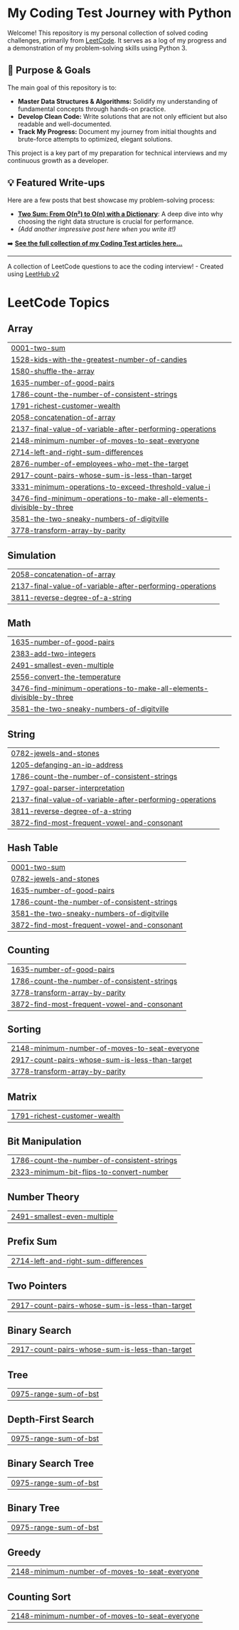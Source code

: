 # My Coding Test Journey with Python

Welcome! This repository is my personal collection of solved coding challenges, primarily from [LeetCode](https://leetcode.com/problemset/). It serves as a log of my progress and a demonstration of my problem-solving skills using Python 3.

## 🎯 Purpose & Goals

The main goal of this repository is to:
* **Master Data Structures & Algorithms:** Solidify my understanding of fundamental concepts through hands-on practice.
* **Develop Clean Code:** Write solutions that are not only efficient but also readable and well-documented.
* **Track My Progress:** Document my journey from initial thoughts and brute-force attempts to optimized, elegant solutions.

This project is a key part of my preparation for technical interviews and my continuous growth as a developer.

## 💡 Featured Write-ups

Here are a few posts that best showcase my problem-solving process:

* **[Two Sum: From O(n²) to O(n) with a Dictionary](https://velog.io/@sujikim-hattoo/LeetCode-1-Two-Sum-From-On-to-On-with-a-Dictionary)**: A deep dive into why choosing the right data structure is crucial for performance.
* _(Add another impressive post here when you write it!)_

➡️ **[See the full collection of my Coding Test articles here...](https://velog.io/@sujikim-hattoo/series/Coding-Tests)**

---
A collection of LeetCode questions to ace the coding interview! - Created using [LeetHub v2](https://github.com/arunbhardwaj/LeetHub-2.0)
<!---LeetCode Topics Start-->
# LeetCode Topics
## Array
|  |
| ------- |
| [0001-two-sum](https://github.com/SujiKim-hattoo/leetcode-python3/tree/master/0001-two-sum) |
| [1528-kids-with-the-greatest-number-of-candies](https://github.com/SujiKim-hattoo/leetcode-python3/tree/master/1528-kids-with-the-greatest-number-of-candies) |
| [1580-shuffle-the-array](https://github.com/SujiKim-hattoo/leetcode-python3/tree/master/1580-shuffle-the-array) |
| [1635-number-of-good-pairs](https://github.com/SujiKim-hattoo/leetcode-python3/tree/master/1635-number-of-good-pairs) |
| [1786-count-the-number-of-consistent-strings](https://github.com/SujiKim-hattoo/leetcode-python3/tree/master/1786-count-the-number-of-consistent-strings) |
| [1791-richest-customer-wealth](https://github.com/SujiKim-hattoo/leetcode-python3/tree/master/1791-richest-customer-wealth) |
| [2058-concatenation-of-array](https://github.com/SujiKim-hattoo/leetcode-python3/tree/master/2058-concatenation-of-array) |
| [2137-final-value-of-variable-after-performing-operations](https://github.com/SujiKim-hattoo/leetcode-python3/tree/master/2137-final-value-of-variable-after-performing-operations) |
| [2148-minimum-number-of-moves-to-seat-everyone](https://github.com/SujiKim-hattoo/leetcode-python3/tree/master/2148-minimum-number-of-moves-to-seat-everyone) |
| [2714-left-and-right-sum-differences](https://github.com/SujiKim-hattoo/leetcode-python3/tree/master/2714-left-and-right-sum-differences) |
| [2876-number-of-employees-who-met-the-target](https://github.com/SujiKim-hattoo/leetcode-python3/tree/master/2876-number-of-employees-who-met-the-target) |
| [2917-count-pairs-whose-sum-is-less-than-target](https://github.com/SujiKim-hattoo/leetcode-python3/tree/master/2917-count-pairs-whose-sum-is-less-than-target) |
| [3331-minimum-operations-to-exceed-threshold-value-i](https://github.com/SujiKim-hattoo/leetcode-python3/tree/master/3331-minimum-operations-to-exceed-threshold-value-i) |
| [3476-find-minimum-operations-to-make-all-elements-divisible-by-three](https://github.com/SujiKim-hattoo/leetcode-python3/tree/master/3476-find-minimum-operations-to-make-all-elements-divisible-by-three) |
| [3581-the-two-sneaky-numbers-of-digitville](https://github.com/SujiKim-hattoo/leetcode-python3/tree/master/3581-the-two-sneaky-numbers-of-digitville) |
| [3778-transform-array-by-parity](https://github.com/SujiKim-hattoo/leetcode-python3/tree/master/3778-transform-array-by-parity) |
## Simulation
|  |
| ------- |
| [2058-concatenation-of-array](https://github.com/SujiKim-hattoo/leetcode-python3/tree/master/2058-concatenation-of-array) |
| [2137-final-value-of-variable-after-performing-operations](https://github.com/SujiKim-hattoo/leetcode-python3/tree/master/2137-final-value-of-variable-after-performing-operations) |
| [3811-reverse-degree-of-a-string](https://github.com/SujiKim-hattoo/leetcode-python3/tree/master/3811-reverse-degree-of-a-string) |
## Math
|  |
| ------- |
| [1635-number-of-good-pairs](https://github.com/SujiKim-hattoo/leetcode-python3/tree/master/1635-number-of-good-pairs) |
| [2383-add-two-integers](https://github.com/SujiKim-hattoo/leetcode-python3/tree/master/2383-add-two-integers) |
| [2491-smallest-even-multiple](https://github.com/SujiKim-hattoo/leetcode-python3/tree/master/2491-smallest-even-multiple) |
| [2556-convert-the-temperature](https://github.com/SujiKim-hattoo/leetcode-python3/tree/master/2556-convert-the-temperature) |
| [3476-find-minimum-operations-to-make-all-elements-divisible-by-three](https://github.com/SujiKim-hattoo/leetcode-python3/tree/master/3476-find-minimum-operations-to-make-all-elements-divisible-by-three) |
| [3581-the-two-sneaky-numbers-of-digitville](https://github.com/SujiKim-hattoo/leetcode-python3/tree/master/3581-the-two-sneaky-numbers-of-digitville) |
## String
|  |
| ------- |
| [0782-jewels-and-stones](https://github.com/SujiKim-hattoo/leetcode-python3/tree/master/0782-jewels-and-stones) |
| [1205-defanging-an-ip-address](https://github.com/SujiKim-hattoo/leetcode-python3/tree/master/1205-defanging-an-ip-address) |
| [1786-count-the-number-of-consistent-strings](https://github.com/SujiKim-hattoo/leetcode-python3/tree/master/1786-count-the-number-of-consistent-strings) |
| [1797-goal-parser-interpretation](https://github.com/SujiKim-hattoo/leetcode-python3/tree/master/1797-goal-parser-interpretation) |
| [2137-final-value-of-variable-after-performing-operations](https://github.com/SujiKim-hattoo/leetcode-python3/tree/master/2137-final-value-of-variable-after-performing-operations) |
| [3811-reverse-degree-of-a-string](https://github.com/SujiKim-hattoo/leetcode-python3/tree/master/3811-reverse-degree-of-a-string) |
| [3872-find-most-frequent-vowel-and-consonant](https://github.com/SujiKim-hattoo/leetcode-python3/tree/master/3872-find-most-frequent-vowel-and-consonant) |
## Hash Table
|  |
| ------- |
| [0001-two-sum](https://github.com/SujiKim-hattoo/leetcode-python3/tree/master/0001-two-sum) |
| [0782-jewels-and-stones](https://github.com/SujiKim-hattoo/leetcode-python3/tree/master/0782-jewels-and-stones) |
| [1635-number-of-good-pairs](https://github.com/SujiKim-hattoo/leetcode-python3/tree/master/1635-number-of-good-pairs) |
| [1786-count-the-number-of-consistent-strings](https://github.com/SujiKim-hattoo/leetcode-python3/tree/master/1786-count-the-number-of-consistent-strings) |
| [3581-the-two-sneaky-numbers-of-digitville](https://github.com/SujiKim-hattoo/leetcode-python3/tree/master/3581-the-two-sneaky-numbers-of-digitville) |
| [3872-find-most-frequent-vowel-and-consonant](https://github.com/SujiKim-hattoo/leetcode-python3/tree/master/3872-find-most-frequent-vowel-and-consonant) |
## Counting
|  |
| ------- |
| [1635-number-of-good-pairs](https://github.com/SujiKim-hattoo/leetcode-python3/tree/master/1635-number-of-good-pairs) |
| [1786-count-the-number-of-consistent-strings](https://github.com/SujiKim-hattoo/leetcode-python3/tree/master/1786-count-the-number-of-consistent-strings) |
| [3778-transform-array-by-parity](https://github.com/SujiKim-hattoo/leetcode-python3/tree/master/3778-transform-array-by-parity) |
| [3872-find-most-frequent-vowel-and-consonant](https://github.com/SujiKim-hattoo/leetcode-python3/tree/master/3872-find-most-frequent-vowel-and-consonant) |
## Sorting
|  |
| ------- |
| [2148-minimum-number-of-moves-to-seat-everyone](https://github.com/SujiKim-hattoo/leetcode-python3/tree/master/2148-minimum-number-of-moves-to-seat-everyone) |
| [2917-count-pairs-whose-sum-is-less-than-target](https://github.com/SujiKim-hattoo/leetcode-python3/tree/master/2917-count-pairs-whose-sum-is-less-than-target) |
| [3778-transform-array-by-parity](https://github.com/SujiKim-hattoo/leetcode-python3/tree/master/3778-transform-array-by-parity) |
## Matrix
|  |
| ------- |
| [1791-richest-customer-wealth](https://github.com/SujiKim-hattoo/leetcode-python3/tree/master/1791-richest-customer-wealth) |
## Bit Manipulation
|  |
| ------- |
| [1786-count-the-number-of-consistent-strings](https://github.com/SujiKim-hattoo/leetcode-python3/tree/master/1786-count-the-number-of-consistent-strings) |
| [2323-minimum-bit-flips-to-convert-number](https://github.com/SujiKim-hattoo/leetcode-python3/tree/master/2323-minimum-bit-flips-to-convert-number) |
## Number Theory
|  |
| ------- |
| [2491-smallest-even-multiple](https://github.com/SujiKim-hattoo/leetcode-python3/tree/master/2491-smallest-even-multiple) |
## Prefix Sum
|  |
| ------- |
| [2714-left-and-right-sum-differences](https://github.com/SujiKim-hattoo/leetcode-python3/tree/master/2714-left-and-right-sum-differences) |
## Two Pointers
|  |
| ------- |
| [2917-count-pairs-whose-sum-is-less-than-target](https://github.com/SujiKim-hattoo/leetcode-python3/tree/master/2917-count-pairs-whose-sum-is-less-than-target) |
## Binary Search
|  |
| ------- |
| [2917-count-pairs-whose-sum-is-less-than-target](https://github.com/SujiKim-hattoo/leetcode-python3/tree/master/2917-count-pairs-whose-sum-is-less-than-target) |
## Tree
|  |
| ------- |
| [0975-range-sum-of-bst](https://github.com/SujiKim-hattoo/leetcode-python3/tree/master/0975-range-sum-of-bst) |
## Depth-First Search
|  |
| ------- |
| [0975-range-sum-of-bst](https://github.com/SujiKim-hattoo/leetcode-python3/tree/master/0975-range-sum-of-bst) |
## Binary Search Tree
|  |
| ------- |
| [0975-range-sum-of-bst](https://github.com/SujiKim-hattoo/leetcode-python3/tree/master/0975-range-sum-of-bst) |
## Binary Tree
|  |
| ------- |
| [0975-range-sum-of-bst](https://github.com/SujiKim-hattoo/leetcode-python3/tree/master/0975-range-sum-of-bst) |
## Greedy
|  |
| ------- |
| [2148-minimum-number-of-moves-to-seat-everyone](https://github.com/SujiKim-hattoo/leetcode-python3/tree/master/2148-minimum-number-of-moves-to-seat-everyone) |
## Counting Sort
|  |
| ------- |
| [2148-minimum-number-of-moves-to-seat-everyone](https://github.com/SujiKim-hattoo/leetcode-python3/tree/master/2148-minimum-number-of-moves-to-seat-everyone) |
<!---LeetCode Topics End-->
